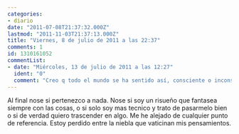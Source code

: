 ```yaml
---
categories:
- diario
date: "2011-07-08T21:37:32.000Z"
lastmod: "2011-11-03T21:37:13.000Z"
title: "Viernes, 8 de julio de 2011 a las 22:37"
comments: 1
id: 1310161052
commentList:
- date: "Miércoles, 13 de julio de 2011 a las 12:27"
  ident: "0"
  comment: "Creo q todo el mundo se ha sentido así, consciente o inconscientemente tarde o temprano, durante más o menos tiempo, y que mejor que ser consciente para saberte plantear las cosas y tener en cuenta que, si ves que en este momento eres incapaz de contestarte a tus preguntas de ningún modo, lo mejor q puedes hacer es no dejar de avanzar hasta que puedas..."
---
```


Al final nose si pertenezco a nada. Nose si soy un risueño que fantasea siempre con las cosas, o si solo soy mas tecnico y trato de pasarmelo bien o si de verdad quiero trascender en algo. Me he alejado de cualquier punto de referencia. Estoy perdido entre la niebla que vaticinan mis pensamientos.